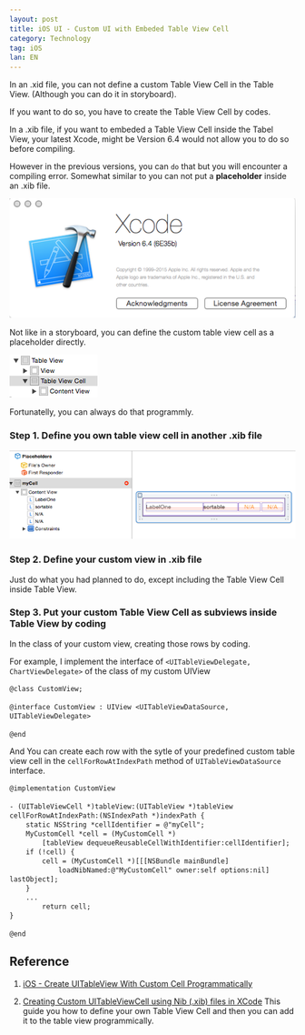 ```yaml
---
layout: post
title: iOS UI - Custom UI with Embeded Table View Cell
category: Technology
tag: iOS
lan: EN
---
```


In an .xid file, you can not define a custom Table View Cell in the Table View. (Although you can do it in storyboard).

If you want to do so, you have to create the Table View Cell by codes.

<!--preview-->

In a .xib file, if you want to embeded a Table View Cell inside the Tabel View, your latest Xcode, might be Version 6.4 would not allow you to do so before compiling.

However in the previous versions, you can `do` that but you will encounter a compiling error. Somewhat similar to you can not put a __placeholder__ inside an .xib file.

![Xcode Version 6.4](/images/ios_table_cell/xcode-version-6.4.png)

Not like in a storyboard, you can define the custom table view cell as a placeholder directly.

![Table View Cell in Storyboard](/images/ios_table_cell/storyboard-tableviewcell.png)

Fortunatelly, you can always do that programmly.

### Step 1. Define you own table view cell in another .xib file

![custom Table View Cell](/images/ios_table_cell/custom-tableviewcell.png)

### Step 2. Define your custom view in .xib file

Just do what you had planned to do, except including the Table View Cell inside Table View.

### Step 3. Put your custom Table View Cell as subviews inside Table View by coding

In the class of your custom view, creating those rows by coding.

For example, I implement the interface of `<UITableViewDelegate, ChartViewDelegate>` of the class of my custom UIView

    @class CustomView;

    @interface CustomView : UIView <UITableViewDataSource, UITableViewDelegate>

    @end

And You can create each row with the sytle of your predefined custom table view cell in the `cellForRowAtIndexPath` method of `UITableViewDataSource` interface.

    @implementation CustomView

    - (UITableViewCell *)tableView:(UITableView *)tableView 
    cellForRowAtIndexPath:(NSIndexPath *)indexPath {
        static NSString *cellIdentifier = @"myCell";
        MyCustomCell *cell = (MyCustomCell *)
            [tableView dequeueReusableCellWithIdentifier:cellIdentifier];
        if (!cell) {
            cell = (MyCustomCell *)[[[NSBundle mainBundle] 
                loadNibNamed:@"MyCustomCell" owner:self options:nil] lastObject];
        }
        ...
            return cell;
    }

    @end

## Reference

1. [iOS - Create UITableView With Custom Cell Programmatically](http://jslim.net/blog/2013/03/22/ios-create-uitableview-with-custom-cell-programmatically/)

2. [Creating Custom UITableViewCell using Nib (.xib) files in XCode](https://medium.com/@musawiralishah/creating-custom-uitableviewcell-using-nib-xib-files-in-xcode-9bee5824e722)
This guide you how to define your own Table View Cell and then you can add it to the table view programmically.
